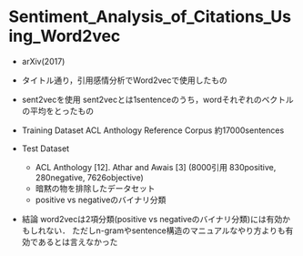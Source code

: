 # Sentiment_Analysis_of_Citations_Using_Word2vec
- arXiv(2017)

- タイトル通り，引用感情分析でWord2vecで使用したもの
- sent2vecを使用
sent2vecとは1sentenceのうち，wordそれぞれのベクトルの平均をとったもの

- Training Dataset
ACL Anthology Reference Corpus 
約17000sentences

- Test Dataset
	- ACL Anthology [12]. Athar and Awais [3] (8000引用 830positive, 280negative, 7626objective)
	- 暗黙の物を排除したデータセット
	- positive vs negativeのバイナリ分類

- 結論
word2vecは2項分類(positive vs negativeのバイナリ分類)には有効かもしれない．
ただしn-gramやsentence構造のマニュアルなやり方よりも有効であるとは言えなかった